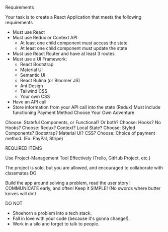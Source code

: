 Requirements

Your task is to create a React Application that meets the following requirements

- Must use React
- Must use Redux or Context API
  - At least one child component must access the state
  - At least one child component must update the state
- Must use React Router and have at least 3 routes
- Must use a UI Framework:
  - React Bootstrap
  - Material UI
  - Semantic UI
  - React Bulma (or Bloomer JS)
  - Ant Design
  - Tailwind CSS
  - Your own CSS
- Have an API call
- Store information from your API call into the state (Redux)
  Must include functioning Payment Method
  Choose Your Own Adventure

Choose: Stateful Components, or Functional? Or both?
Choose: Hooks? No Hooks?
Choose: Redux? Context? Local State?
Choose: Styled Components? Bootstrap? Material UI? CSS?
Choose: Choice of payment method. (Ex: PayPal, Stripe)

REQUIRED ITEMS

Use Project-Management Tool Effectively (Trello, GitHub Project, etc.)

The project is solo, but you are allowed, and encouraged to collaborate with classmates
DO

Build the app around solving a problem, read the user story!
COMMUNICATE early, and often!
Keep it SIMPLE! (No swords where butter knives will do!)

DO NOT

- Shoehorn a problem into a tech stack.
- Fall in love with your code (because it's gonna change!).
- Work in a silo and forget to talk to people.
